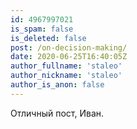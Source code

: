 ```yaml
---
id: 4967997021
is_spam: false
is_deleted: false
post: /on-decision-making/
date: 2020-06-25T16:40:05Z
author_fullname: 'staleo'
author_nickname: 'staleo'
author_is_anon: false
---
```


<p>Отличный пост, Иван.</p>
